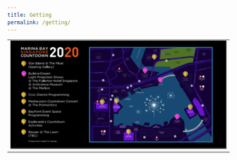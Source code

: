```yaml
---
title: Getting
permalink: /getting/
---
```


<table>
<tr>
    <td>
     <img src="/images/festivalmap-test.PNG" /></a>
    </td>
  </tr>
